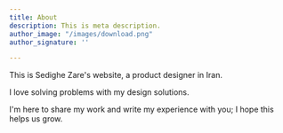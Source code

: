 ```yaml
---
title: About
description: This is meta description.
author_image: "/images/download.png"
author_signature: ''

---
```

This is Sedighe Zare's website, a product designer in Iran.

I love solving problems with my design solutions.

I'm here to share my work and write my experience with you; I hope this helps us grow.